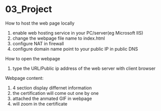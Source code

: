 # 03_Project

How to host the web page locally

1. enable web hosting service in your PC/server(eg Microsoft IIS)
2. change the webpage file name to index.html
3. configure NAT in firewall
4. configure domain name point to your public IP in public DNS

How to open the webpage

1. type the URL/Public ip address of the web server with client browser

Webpage content:
1. 4 section display differnet information
2. the certification will come out one by one
3. attached the anmated GIF in webpage
4. will zoom in the certificate

 